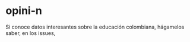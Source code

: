 # opini-n
Si conoce datos interesantes sobre la educación colombiana, hágamelos saber, en los issues,
